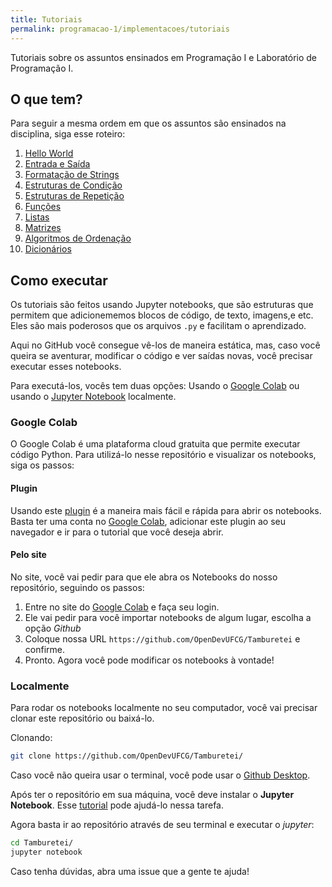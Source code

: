 ```yaml
---
title: Tutoriais
permalink: programacao-1/implementacoes/tutoriais
---
```


Tutoriais sobre os assuntos ensinados em Programação I e Laboratório de Programação I.

## O que tem?

Para seguir a mesma ordem em que os assuntos são ensinados na disciplina, siga esse roteiro:

1. [Hello World](helloWorld.ipynb)
2. [Entrada e Saída](entradaESaida.ipynb)
3. [Formatação de Strings](formatacaoDeStrings.ipynb)
4. [Estruturas de Condição](estruturasDeCondicao.ipynb)
5. [Estruturas de Repetição](estruturasDeRepeticao.ipynb)
6. [Funções](funcoes.ipynb)
7. [Listas](listas.ipynb)
8. [Matrizes](matrizes.ipynb)
9. [Algoritmos de Ordenação](algoritmosOrdenacao.ipynb)
10. [Dicionários](dicionarios.ipynb)


## Como executar

Os tutoriais são feitos usando Jupyter notebooks, que são estruturas que permitem que adicionememos blocos de código, de texto, imagens,e etc. Eles são mais poderosos que os arquivos `.py` e facilitam o aprendizado.

Aqui no GitHub você consegue vê-los de maneira estática, mas, caso você queira se aventurar, modificar o código e ver saídas novas, você precisar executar esses notebooks.

Para executá-los, vocês tem duas opções: Usando o [Google Colab](https://colab.research.google.com/) ou usando o [Jupyter Notebook](https://jupyter.org/) localmente.

### Google Colab

O Google Colab é uma plataforma cloud gratuita que permite executar código Python. Para utilizá-lo nesse repositório e visualizar os notebooks, siga os passos:

#### Plugin
Usando este [plugin](https://chrome.google.com/webstore/detail/open-in-colab/iogfkhleblhcpcekbiedikdehleodpjo) é a maneira mais fácil e rápida para abrir os notebooks. Basta ter uma conta no [Google Colab](https://colab.research.google.com/), adicionar este plugin ao seu navegador e ir para o tutorial que você deseja abrir.

#### Pelo site
No site, você vai pedir para que ele abra os Notebooks do nosso repositório, seguindo os passos:

1. Entre no site do [Google Colab](https://colab.research.google.com/) e faça seu login.
2. Ele vai pedir para você importar notebooks de algum lugar, escolha a opção *Github*
3. Coloque nossa URL `https://github.com/OpenDevUFCG/Tamburetei` e confirme.
4. Pronto. Agora você pode modificar os notebooks à vontade!

### Localmente

Para rodar os notebooks localmente no seu computador, você vai precisar clonar este repositório ou baixá-lo.

Clonando:

```sh
git clone https://github.com/OpenDevUFCG/Tamburetei/
```

Caso você não queira usar o terminal, você pode usar o [Github Desktop](https://desktop.github.com/).

Após ter o repositório em sua máquina, você deve instalar o **Jupyter Notebook**. Esse [tutorial](https://medium.com/horadecodar/como-instalar-o-jupyter-notebook-windows-e-linux-20701fc583c) pode ajudá-lo nessa tarefa.

Agora basta ir ao repositório através de seu terminal e executar o *jupyter*:

```sh
cd Tamburetei/
jupyter notebook
```

Caso tenha dúvidas, abra uma issue que a gente te ajuda!

